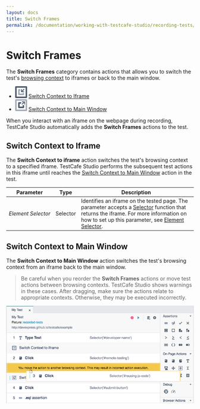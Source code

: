 ```yaml
---
layout: docs
title: Switch Frames
permalink: /documentation/working-with-testcafe-studio/recording-tests/test-actions/switch-frames.html
---
```

# Switch Frames

The **Switch Frames** category contains actions that allows you to switch the test's [browsing context](https://html.spec.whatwg.org/multipage/browsers.html#windows) to iframes or back to the main window.

* ![Action icon](../../../../images/actions/action-switch-to-iframe-icon.svg) [Switch Context to Iframe](#switch-context-to-iframe)
* ![Action icon](../../../../images/actions/action-switch-to-main-window-icon.svg) [Switch Context to Main Window](#switch-context-to-main-window)

When you interact with an iframe on the webpage during recording, TestCafe Studio automatically adds the **Switch Frames** actions to the test.

## Switch Context to Iframe

The **Switch Context to iframe** action switches the test's browsing context to a specified iframe. TestCafe Studio performs the subsequent test actions in this iframe until reaches the [Switch Context to Main Window](#switch-to-main-window) action in the test.

Parameter | Type  | Description
--------- | ----- | -------------
*Element&nbsp;Selector* | Selector | Identifies an iframe on the tested page. The parameter accepts a [Selector](https://devexpress.github.io/testcafe/documentation/test-api/selecting-page-elements/selectors/) function that returns the iframe. For more information on how to set up this parameter, see [Element Selector](on-page-actions/action-parameters#element-selector).

## Switch Context to Main Window

The **Switch Context to Main Window** action switches the test's browsing context from an iframe back to the main window.

> Be careful when you reorder the **Switch Frames** actions or move test actions between browsing contexts. TestCafe Studio shows warnings in these cases. After dragging, make sure the actions relate to appropriate contexts. Otherwise, they may be executed incorrectly.

![Action icon](../../../../images/working-with-testcafe-studio/reordering-switch-frames-actions.png)